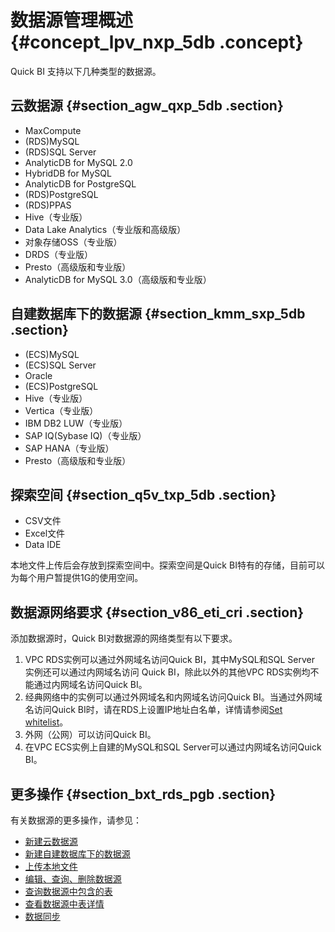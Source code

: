 # 数据源管理概述 {#concept_lpv_nxp_5db .concept}

Quick BI 支持以下几种类型的数据源。

## 云数据源 {#section_agw_qxp_5db .section}

-   MaxCompute
-   \(RDS\)MySQL
-   \(RDS\)SQL Server
-   AnalyticDB for MySQL 2.0
-   HybridDB for MySQL
-   AnalyticDB for PostgreSQL
-   \(RDS\)PostgreSQL
-   \(RDS\)PPAS
-   Hive（专业版）
-   Data Lake Analytics（专业版和高级版）
-   对象存储OSS（专业版）
-   DRDS（专业版）
-   Presto（高级版和专业版）
-   AnalyticDB for MySQL 3.0（高级版和专业版）

## 自建数据库下的数据源 {#section_kmm_sxp_5db .section}

-   \(ECS\)MySQL
-   \(ECS\)SQL Server
-   Oracle
-   \(ECS\)PostgreSQL
-   Hive（专业版）
-   Vertica（专业版）
-   IBM DB2 LUW（专业版）
-   SAP IQ\(Sybase IQ\)（专业版）
-   SAP HANA（专业版）
-   Presto（高级版和专业版）

## 探索空间 {#section_q5v_txp_5db .section}

-   CSV文件
-   Excel文件
-   Data IDE

本地文件上传后会存放到探索空间中。探索空间是Quick BI特有的存储，目前可以为每个用户暂提供1G的使用空间。

## 数据源网络要求 {#section_v86_eti_cri .section}

添加数据源时，Quick BI对数据源的网络类型有以下要求。

1.  VPC RDS实例可以通过外网域名访问Quick BI，其中MySQL和SQL Server 实例还可以通过内网域名访问 Quick BI，除此以外的其他VPC RDS实例均不能通过内网域名访问Quick BI。
2.  经典网络中的实例可以通过外网域名和内网域名访问Quick BI。当通过外网域名访问Quick BI时，请在RDS上设置IP地址白名单，详情请参阅[Set whitelist](https://www.alibabacloud.com/help/doc-detail/26198.htm?spm=a2c63.p38356.a3.5.26854bd3feeGKO)。
3.  外网（公网）可以访问Quick BI。
4.  在VPC ECS实例上自建的MySQL和SQL Server可以通过内网域名访问Quick BI。

## 更多操作 {#section_bxt_rds_pgb .section}

有关数据源的更多操作，请参见：

-   [新建云数据源](intl.zh-CN/用户指南/数据建模/管理数据源/新建云数据源.md)
-   [新建自建数据库下的数据源](intl.zh-CN/用户指南/数据建模/管理数据源/新建自建数据库下的数据源.md)
-   [上传本地文件](intl.zh-CN/用户指南/数据建模/管理数据源/上传本地文件.md)
-   [编辑、查询、删除数据源](intl.zh-CN/用户指南/数据建模/管理数据源/编辑、查询、删除数据源.md)
-   [查询数据源中包含的表](intl.zh-CN/用户指南/数据建模/管理数据源/查询数据源中包含的表.md)
-   [查看数据源中表详情](intl.zh-CN/用户指南/数据建模/管理数据源/查看数据源中表详情.md)
-   [数据同步](intl.zh-CN/用户指南/数据建模/管理数据源/数据同步.md)

